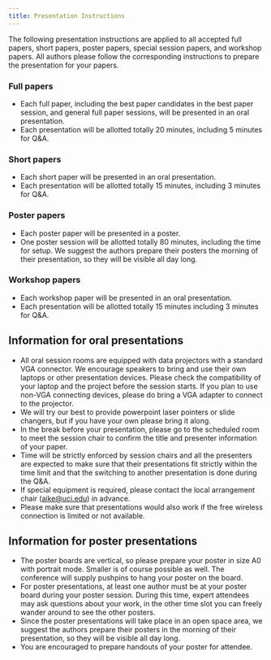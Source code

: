 ```yaml
---
title: Presentation Instructions
---
```


The following presentation instructions are applied to all accepted full papers, short papers,
poster papers, special session papers, and workshop papers. All authors please follow the
corresponding instructions to prepare the presentation for your papers.

### Full papers
- Each full paper, including the best paper candidates in the best paper session, and general
full paper sessions, will be presented in an oral presentation.
- Each presentation will be allotted totally 20 minutes, including 5 minutes for Q&amp;A.

### Short papers
- Each short paper will be presented in an oral presentation.
- Each presentation will be allotted totally 15 minutes, including 3 minutes for Q&amp;A.

### Poster papers
- Each poster paper will be presented in a poster.
- One poster session will be allotted totally 80 minutes, including the time for setup. We
suggest the authors prepare their posters the morning of their presentation, so they will be
visible all day long.

### Workshop papers
- Each workshop paper will be presented in an oral presentation.
- Each presentation will be allotted totally 15 minutes including 3 minutes for Q&amp;A.

## Information for oral presentations
- All oral session rooms are equipped with data projectors with a standard VGA connector. We
encourage speakers to bring and use their own laptops or other presentation devices. Please
check the compatibility of your laptop and the project before the session starts. If you plan to
use non-VGA connecting devices, please do bring a VGA adapter to connect to the projector.
- We will try our best to provide powerpoint laser pointers or slide changers, but if you have
your own please bring it along.
- In the break before your presentation, please go to the scheduled room to meet the session
chair to confirm the title and presenter information of your paper.
- Time will be strictly enforced by session chairs and all the presenters are expected to make
sure that their presentations fit strictly within the time limit and that the switching to
another presentation is done during the Q&amp;A.
- If special equipment is required, please contact the local arrangement chair (aike@uci.edu) in advance.
- Please make sure that presentations would also work if the free wireless connection is
limited or not available.

## Information for poster presentations
- The poster boards are vertical, so please prepare your poster in size A0 with portrait mode.
Smaller is of course possible as well. The conference will supply pushpins to hang your
poster on the board.
- For poster presentations, at least one author must be at your poster board during your
poster session. During this time, expert attendees may ask questions about your work, in the
other time slot you can freely wander around to see the other posters.
- Since the poster presentations will take place in an open space area, we suggest the authors
prepare their posters in the morning of their presentation, so they will be visible all day
long.
- You are encouraged to prepare handouts of your poster for attendee.

